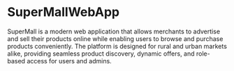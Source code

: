 # SuperMallWebApp
SuperMall is a modern web application that allows merchants to advertise and sell their products online while enabling users to browse and purchase products conveniently. The platform is designed for rural and urban markets alike, providing seamless product discovery, dynamic offers, and role-based access for users and admins.
